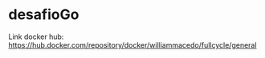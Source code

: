 # desafioGo

Link docker hub: https://hub.docker.com/repository/docker/williammacedo/fullcycle/general
